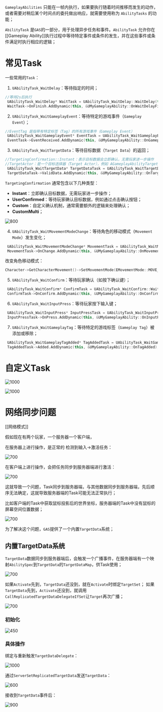 `GameplayAbilities` 只能在一帧内执行，如果要执行随着时间推移而发生的动作，或者需要对稍后某个时间点的委托做出响应，就需要使用称为 `AbilityTasks` 的功能；

`AbilityTask` 是`GAS`的一部分，用于处理异步任务和事件。`AbilityTask` 允许你在[[Gameplay Ability]]执行过程中等待特定事件或条件的发生，并在这些事件或条件满足时执行相应的逻辑；

# 常见Task

一些常用的`Task`：

1. `UAbilityTask_WaitDelay`：等待指定的时间；

```cpp
//等待2s后执行
 UAbilityTask_WaitDelay* WaitTask = UAbilityTask_WaitDelay::WaitDelay(this, 2.0f);
 WaitTask->OnFinish.AddDynamic(this, &UMyGameplayAbility::OnWaitDelayFinish);
```

2. `UAbilityTask_WaitGameplayEvent`：等待特定的游戏事件（`Gameplay Event`）；

```cpp
//EventTag 是指带有特定标签（Tag）的所有游戏事件（Gameplay Event）
 UAbilityTask_WaitGameplayEvent* EventTask = UAbilityTask_WaitGameplayEvent::WaitGameplayEvent(this, EventTag);
 EventTask->EventReceived.AddDynamic(this, &UMyGameplayAbility::OnGameplayEventReceived);
```

3. `UAbilityTask_WaitTargetData`：等待目标数据（`Target Data`）的返回；

```cpp
//TargetingConfirmation::Instant：表示目标数据会立即确认，无需玩家进一步操作
//TargetActor：是一个目标选择器（Target Actor），例如 AGameplayAbilityTargetActor_Radius，用于选择目标数据
 UAbilityTask_WaitTargetData* TargetDataTask = UAbilityTask_WaitTargetData::WaitTargetData(this, TargetingConfirmation::Instant, TargetActor);
 TargetDataTask->ValidData.AddDynamic(this, &UMyGameplayAbility::OnTargetDataReceived);
```

`TargetingConfirmation` 通常包含以下几种类型：
- **Instant**：立即确认目标数据，无需玩家进一步操作；
- **UserConfirmed**：等待玩家确认目标数据，例如通过点击确认按钮；
- **Custom**：自定义确认机制，通常需要额外的逻辑来处理确认；
- **CustomMulti**；

![800](https://pic-1315225359.cos.ap-shanghai.myqcloud.com/20240721023723.png)

4. `UAbilityTask_WaitMovementModeChange`：等待角色的移动模式（`Movement Mode`）发生变化；

```cpp
 UAbilityTask_WaitMovementModeChange* MovementTask = UAbilityTask_WaitMovementModeChange::CreateWaitMovementModeChange(this, EMovementMode::MOVE_Flying);
 MovementTask->OnChange.AddDynamic(this, &UMyGameplayAbility::OnMovementModeChanged);
```

改变角色移动模式：
```cpp
Character->GetCharacterMovement()->SetMovementMode(EMovementMode::MOVE_Walking);
```

5. `UAbilityTask_WaitConfirm`：等待玩家确认（如按下确认键）；

```cpp
 UAbilityTask_WaitConfirm* ConfirmTask = UAbilityTask_WaitConfirm::WaitConfirm(this);
 ConfirmTask->OnConfirm.AddDynamic(this, &UMyGameplayAbility::OnConfirm);
```

6. `UAbilityTask_WaitInputPress`：等待玩家按下输入键；

```cpp
 UAbilityTask_WaitInputPress* InputPressTask = UAbilityTask_WaitInputPress::WaitInputPress(this, true);
 InputPressTask->OnPress.AddDynamic(this, &UMyGameplayAbility::OnInputPress);
```

7. `UAbilityTask_WaitGameplayTag`：等待特定的游戏标签（`Gameplay Tag`）被添加或移除；

```cpp
 UAbilityTask_WaitGameplayTagAdded* TagAddedTask = UAbilityTask_WaitGameplayTagAdded::WaitGameplayTagAdd(this, Tag);
 TagAddedTask->Added.AddDynamic(this, &UMyGameplayAbility::OnTagAdded);
```

# 自定义Task

![1000](https://pic-1315225359.cos.ap-shanghai.myqcloud.com/20250301140324.png)

![1000](https://pic-1315225359.cos.ap-shanghai.myqcloud.com/20250301140412.png)

# 网络同步问题

[[网络模式]]

假如现在有两个玩家，一个服务器一个客户端，

在服务器上进行操作，是正常的 检测到输入->激活任务：

![700](https://pic-1315225359.cos.ap-shanghai.myqcloud.com/20250301142719.png)

在客户端上进行操作，会把任务同步到服务器端进行激活：

![700](https://pic-1315225359.cos.ap-shanghai.myqcloud.com/20250301143442.png)

这就导致一个问题，Task同步到服务器端，与其他数据同步到服务器端，先后顺序无法确定，这就导致服务器端的Task可能无法正常执行；

比如客户端的Task中获取鼠标投影后的世界坐标，服务器端的Task中没有鼠标的屏幕空间位置数据；

![700](https://pic-1315225359.cos.ap-shanghai.myqcloud.com/20250301140117.png)

为了解决这个问题，`GAS`提供了一个内置`TargetData`系统；

## 内置TargetData系统

`TargetData`数据同步到服务器端后，会触发一个广播事件，在服务器端有一个映射`AbilitySpec`到`TargetData`的`TargetDataMap`，供Task使用；

![700](https://pic-1315225359.cos.ap-shanghai.myqcloud.com/20250301144554.png)

如果`Activate`先到，`TargetData`还没到，就在`Activate`时绑定`TargetSet`；
如果`TargetData`先到，`Activate`还没到，就调用`CallReplicatedTargetDataDelegateIfSet`让`Target`再次广播；

![700](https://pic-1315225359.cos.ap-shanghai.myqcloud.com/20250301145216.png)


### 初始化

![450](https://pic-1315225359.cos.ap-shanghai.myqcloud.com/20250301154743.png)

### 具体操作

绑定与重新触发`TargetDataDelegate`：

![1000](https://pic-1315225359.cos.ap-shanghai.myqcloud.com/20250301160853.png)

通过`ServerSetReplicatedTargetData`发送`TargetData`：

![600](https://pic-1315225359.cos.ap-shanghai.myqcloud.com/20250301160927.png)

接收到`TargetData`事件后：

![900](https://pic-1315225359.cos.ap-shanghai.myqcloud.com/20250301161053.png)


